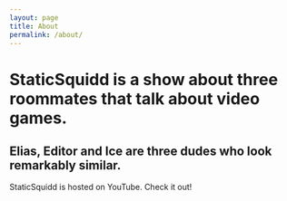 ```yaml
---
layout: page
title: About
permalink: /about/
---
```

# StaticSquidd is a show about three roommates that talk about video games.
## Elias, Editor and Ice are three dudes who look remarkably similar.

StaticSquidd is hosted on YouTube. Check it out!
